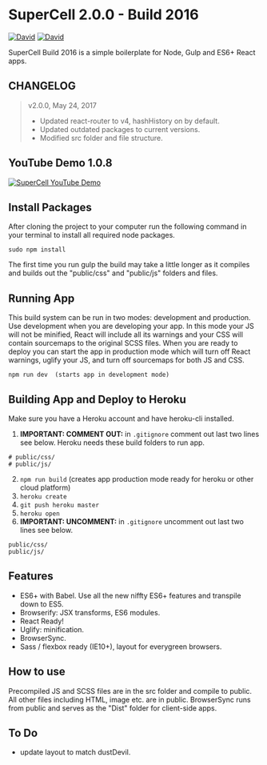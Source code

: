 # SuperCell 2.0.0 - Build 2016

[![David](https://david-dm.org/joellongie/supercell/status.svg?style=flat-square)](https://david-dm.org/joellongie/supercell)
[![David](https://david-dm.org/joellongie/supercell/dev-status.svg?style=flat-square)](https://david-dm.org/joellongie/supercell)


SuperCell Build 2016 is a simple boilerplate for Node, Gulp and ES6+ React apps. 

## CHANGELOG
 > v2.0.0, May 24, 2017     
  > - Updated react-router to v4, hashHistory on by default.
  > - Updated outdated packages to current versions.
  > - Modified src folder and file structure.

## YouTube Demo 1.0.8
[![SuperCell YouTube Demo](http://img.youtube.com/vi/BwzjYK1Hd0Y/0.jpg)](https://www.youtube.com/watch?v=BwzjYK1Hd0Y)


## Install Packages

After cloning the project to your computer run the following command in your terminal to install all required node packages.

    sudo npm install

The first time you run gulp the build may take a little longer as it compiles and builds out the "public/css" and "public/js" folders and files.

## Running App
This build system can be run in two modes: development and production.  Use development when you are developing your app.  In this mode your JS will not be minified, React will include all its warnings and your CSS will contain sourcemaps to the original SCSS files.  When you are ready to deploy you can start the app in production mode which will turn off React warnings, uglify your JS, and turn off sourcemaps for both JS and CSS.

    npm run dev  (starts app in development mode) 


## Building App and Deploy to Heroku
Make sure you have a Heroku account and have heroku-cli installed.

1. **IMPORTANT: COMMENT OUT:** in `.gitignore` comment out last two lines see below.  Heroku needs these build folders to run app.
```
# public/css/
# public/js/
```
2. `npm run build` (creates app production mode ready for heroku or other cloud platform)
3. `heroku create`
4. `git push heroku master`
5. `heroku open`
6.  **IMPORTANT: UNCOMMENT:** in `.gitignore` uncomment out last two lines see below.
```
public/css/
public/js/
```

## Features

- ES6+ with Babel.  Use all the new niffty ES6+ features and transpile down to ES5.
- Browserify: JSX transforms, ES6 modules.
- React Ready!
- Uglify: minification.
- BrowserSync.
- Sass / flexbox ready (IE10+), layout for everygreen browsers.

## How to use

Precompiled JS and SCSS files are in the src folder and compile to public.  All other files including HTML, image etc. are in public.  BrowserSync runs from public and serves as the "Dist" folder for client-side apps.

## To Do
- update layout to match dustDevil.
